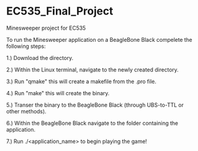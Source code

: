 # EC535_Final_Project
Minesweeper project for EC535

To run the Minesweeper application on a BeagleBone Black compelete the following steps:

1.) Download the directory.

2.) Within the Linux terminal, navigate to the newly created directory.

3.) Run "qmake" this will create a makefile from the .pro file.

4.) Run "make" this will create the binary.

5.) Transer the binary to the BeagleBone Black (through UBS-to-TTL or other methods).

6.) Within the BeagleBone Black navigate to the folder containing the application.

7.) Run ./<application_name> to begin playing the game!
